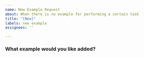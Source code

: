 ```yaml
---
name: New Example Request
about: When there is no example for performing a certain task
title: "[New]"
labels: new example
assignees: ''

---
```


### What example would you like added?
